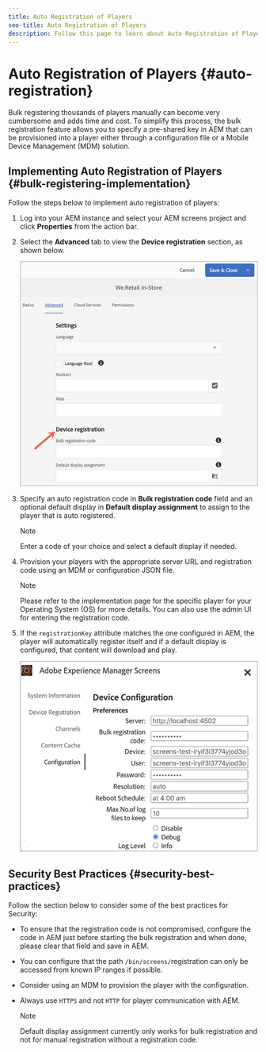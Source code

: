 ```yaml
---
title: Auto Registration of Players
seo-title: Auto Registration of Players
description: Follow this page to learn about Auto Registration of Players with AMS/On-Prem Screens.
---
```


# Auto Registration of Players {#auto-registration}

Bulk registering thousands of players manually can become very cumbersome and adds time and cost. To simplify this process, the bulk registration feature allows you to specify a pre-shared key in AEM that can be provisioned into a player either through a configuration file or a Mobile Device Management (MDM) solution.

## Implementing Auto Registration of Players {#bulk-registering-implementation}

Follow the steps below to implement auto registration of players:

1. Log into your AEM instance and select your AEM screens project and click **Properties** from the action bar.
1. Select the **Advanced** tab to view the **Device registration** section, as shown below.

   ![image](/help/user-guide/assets/auto-registration/auto-register1.png)

1. Specify an auto registration code in **Bulk registration code** field and an optional default display in **Default display assignment** to assign to the player that is auto registered.
   >[!NOTE]
   >Enter a code of your choice and select a default display if needed.
1. Provision your players with the appropriate server URL and registration code using an MDM or configuration JSON file. 

   >[!NOTE]
   >Please refer to the implementation page for the specific player for your Operating System (OS) for more details. You can also use the admin UI for entering the registration code.

1. If the `registrationKey` attribute matches the one configured in AEM, the player will automatically register itself and if a default display is configured, that content will download and play.

    ![image](/help/user-guide/assets/auto-registration/auto-register2.png)

## Security Best Practices {#security-best-practices}

Follow the section below to consider some of the best practices for Security:

* To ensure that the registration code is not compromised, configure the code in AEM just before starting the bulk registration and when done, please clear that field and save in AEM.

* You can configure that the path `/bin/screens/`registration can only be accessed from known IP ranges if possible.

* Consider using an MDM to provision the player with the configuration. 

* Always use `HTTPS` and not `HTTP` for player communication with AEM.

   >[!NOTE]
   >Default display assignment currently only works for bulk registration and not for manual registration without a registration code.
